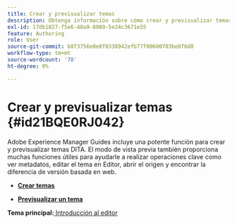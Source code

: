 ```yaml
---
title: Crear y previsualizar temas
description: Obtenga información sobre cómo crear y previsualizar temas DITA en Adobe Experience Manager Guides.
exl-id: 17db1827-f5e6-48a9-8989-5e24c3671e55
feature: Authoring
role: User
source-git-commit: b8f3756e0e8f0338942efb77f00600703be8f6d8
workflow-type: tm+mt
source-wordcount: '78'
ht-degree: 0%

---
```


# Crear y previsualizar temas {#id21BQE0RJ042}

Adobe Experience Manager Guides incluye una potente función para crear y previsualizar temas DITA. El modo de vista previa también proporciona muchas funciones útiles para ayudarle a realizar operaciones clave como ver metadatos, editar el tema en Editor, abrir el origen y encontrar la diferencia de versión basada en web.

- **[Crear temas](web-editor-create-topics.md)**

- **[Previsualizar un tema](web-editor-preview-topics.md)**


**Tema principal:**&#x200B;[&#x200B; Introducción al editor](web-editor.md)
